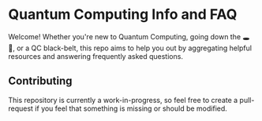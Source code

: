 # Quantum Computing Info and FAQ

Welcome! 
Whether you're new to Quantum Computing, going down the :hole: :rabbit:, or a QC black-belt,
this repo aims to help you out by aggregating helpful resources and answering frequently asked questions. 


## Contributing

This repository is currently a work-in-progress, so feel free to create a pull-request
if you feel that something is missing or should be modified. 